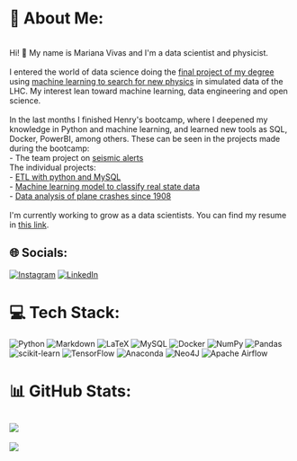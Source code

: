 # 💫 About Me:
<br>Hi! 👋 My name is Mariana Vivas and I'm a data scientist and physicist. <br><br>I entered the world of data science doing the [final project of my degree](https://github.com/marianaiv/tesis_grado_UCV) using [machine learning to search for new physics](https://github.com/marianaiv/benchtools) in simulated data of the LHC. My interest lean toward machine learning, data engineering and open science. <br><br>In the last months I finished Henry's bootcamp, where I deepened my knowledge in Python and machine learning, and learned new tools as SQL, Docker, PowerBI, among others. These can be seen in the projects made during the bootcamp:<br>- The team project on [seismic alerts](https://github.com/MLGIdata/seismic-alerts)<br>The individual projects:<br>  - [ETL with python and MySQL](https://github.com/marianaiv/ETL_PI01)<br>  - [Machine learning model to classify real state data](https://github.com/marianaiv/datathon_PI02)<br>  - [Data analysis of plane crashes since 1908](https://github.com/marianaiv/analytics_PI03)<br><br>I'm currently working to grow as a data scientists. You can find my resume in [this link](https://marianaiv.github.io/resume/cv.pdf).

## 🌐 Socials:
[![Instagram](https://img.shields.io/badge/Instagram-%23E4405F.svg?logo=Instagram&logoColor=white)](https://instagram.com/marianaiv) [![LinkedIn](https://img.shields.io/badge/LinkedIn-%230077B5.svg?logo=linkedin&logoColor=white)](https://linkedin.com/in/marianaiv) 

# 💻 Tech Stack:
![Python](https://img.shields.io/badge/python-3670A0?style=flat&logo=python&logoColor=ffdd54) ![Markdown](https://img.shields.io/badge/markdown-%23000000.svg?style=flat&logo=markdown&logoColor=white) ![LaTeX](https://img.shields.io/badge/latex-%23008080.svg?style=flat&logo=latex&logoColor=white) ![MySQL](https://img.shields.io/badge/mysql-%2300f.svg?style=flat&logo=mysql&logoColor=white) ![Docker](https://img.shields.io/badge/docker-%230db7ed.svg?style=flat&logo=docker&logoColor=white) ![NumPy](https://img.shields.io/badge/numpy-%23013243.svg?style=flat&logo=numpy&logoColor=white) ![Pandas](https://img.shields.io/badge/pandas-%23150458.svg?style=flat&logo=pandas&logoColor=white) ![scikit-learn](https://img.shields.io/badge/scikit--learn-%23F7931E.svg?style=flat&logo=scikit-learn&logoColor=white) ![TensorFlow](https://img.shields.io/badge/TensorFlow-%23FF6F00.svg?style=flat&logo=TensorFlow&logoColor=white) ![Anaconda](https://img.shields.io/badge/Anaconda-%2344A833.svg?style=flat&logo=anaconda&logoColor=white) 	![Neo4J](https://img.shields.io/badge/Neo4j-008CC1?style=flat&logo=neo4j&logoColor=white) ![Apache Airflow](https://img.shields.io/badge/Apache%20Airflow-017CEE?style=flat&logo=Apache%20Airflow&logoColor=white)
# 📊 GitHub Stats:
![](https://github-readme-stats.vercel.app/api?username=marianaiv&theme=radical&hide_border=false&include_all_commits=true&count_private=true)<br/>
---
[![](https://visitcount.itsvg.in/api?id=marianaiv&icon=3&color=10)](https://visitcount.itsvg.in)

<!-- Proudly created with GPRM ( https://gprm.itsvg.in ) -->
